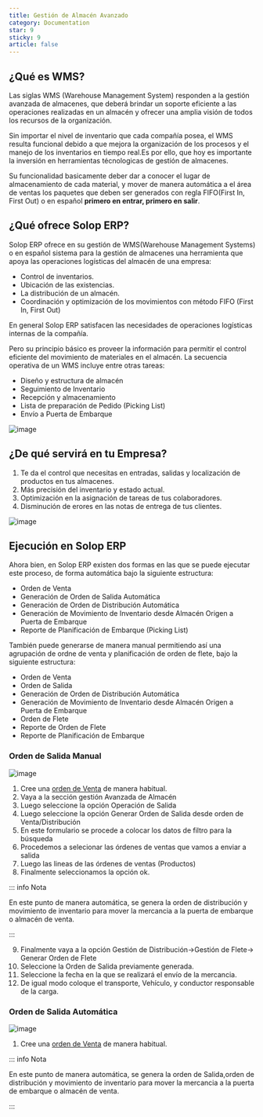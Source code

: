 ```yaml
---
title: Gestión de Almacén Avanzado
category: Documentation
star: 9
sticky: 9
article: false
---
```


## ¿Qué es WMS?
Las siglas WMS (Warehouse Management System) responden a la gestión avanzada de almacenes, que deberá brindar un soporte eficiente a las operaciones realizadas en un almacén y ofrecer una amplia visión de todos los recursos de la organización.

Sin importar el nivel de inventario que cada compañía posea, el WMS resulta funcional debido a que mejora la organización de los procesos y el manejo de los inventarios en tiempo real.Es por ello, que hoy es importante la inversión en herramientas técnologicas de gestión de almacenes.

Su funcionalidad basicamente deber dar a conocer el lugar de almacenamiento de cada material, y mover de manera automática a el área de ventas los paquetes que deben ser generados con regla FIFO(First In, First Out) o en español **primero en entrar, primero en salir**.

## ¿Qué ofrece Solop ERP?

Solop ERP ofrece en su gestión de WMS(Warehouse Management Systems) o en español sistema para la gestión de almacenes una herramienta que apoya  las operaciones logísticas del almacén de una empresa:

- Control de inventarios.
- Ubicación de las existencias.
- La distribución de un almacén.
- Coordinación y optimización de los movimientos con método FIFO (First In, First Out)

En general Solop ERP satisfacen las necesidades de operaciones logísticas internas de la compañía.

Pero su principio básico es proveer la información para permitir el control eficiente del movimiento de materiales en el almacén. La secuencia operativa de un WMS incluye entre otras tareas:

- Diseño y estructura de almacén
- Seguimiento de Inventario
- Recepción y almacenamiento
- Lista de preparación de Pedido (Picking List)
- Envío a Puerta de Embarque

![image](https://github.com/erpcya/docs/assets/9578152/80054ea0-78c6-4706-b485-b4f4a3c7a177)


## ¿De qué servirá en tu Empresa?

1. Te da el control que necesitas en entradas, salidas y localización de productos en tus almacenes.
2. Más precisión del inventario y estado actual.
3. Optimización en la asignación de tareas de tus colaboradores.
4. Disminución de erores en las notas de entrega de tus clientes.
   
![image](https://github.com/erpcya/docs/assets/9578152/891618f6-428d-4aa9-ae2a-4c516f0e7c63)


##  Ejecución en Solop ERP

Ahora bien, en Solop ERP existen dos formas en las que se puede ejecutar este proceso, de forma automática bajo la siguiente estructura:

- Orden de Venta
- Generación de Orden de Salida Automática
- Generación de Orden de Distribución Automática
- Generación de Movimiento de Inventario desde Almacén Origen a Puerta de Embarque
- Reporte de Planificación de Embarque (Picking List)

También puede generarse de manera manual permitiendo así una agrupación de ordne de venta y planificación de orden de flete, bajo la siguiente estructura:

- Orden de Venta
- Orden de Salida
- Generación de Orden de Distribución Automática
- Generación de Movimiento de Inventario desde Almacén Origen a Puerta de Embarque
- Orden de Flete
- Reporte de Orden de Flete
- Reporte de Planificación de Embarque

###  Orden de Salida Manual

![image](https://github.com/erpcya/docs/assets/9578152/e3676964-a07c-4dc9-843b-a0627013b290)

1. Cree una [orden de Venta](https://docs.erpya.com/docs/sales-management/order.html) de manera habitual. 
2. Vaya a la sección gestión Avanzada de Almacén
3. Luego seleccione la opción Operación de Salida   
4. Luego seleccione la opción Generar Orden de Salida desde orden de Venta/Distribución   
5. En este formulario se procede a colocar los datos de filtro para la búsqueda
6. Procedemos a selecionar las órdenes de ventas que vamos a enviar a salida
7. Luego las lineas de las órdenes de ventas (Productos)
8. Finalmente seleccionamos la opción ok.

::: info Nota

En este punto de manera automática, se genera la orden de distribución y movimiento de inventario para mover la mercancia a la puerta de embarque o almacén de venta.

:::

9. Finalmente vaya a la opción Gestión de Distribución->Gestión de Flete-> Generar Orden de Flete    
10. Seleccione la Orden de Salida previamente generada.
11. Seleccione la fecha en la que se realizará el envío de la mercancia.
12. De igual modo coloque el transporte, Vehículo, y conductor responsable de la carga.


###  Orden de Salida Automática

![image](https://github.com/erpcya/docs/assets/9578152/45d9943b-6e1e-4ab5-813e-453b53f48482)

1. Cree una [orden de Venta](https://docs.erpya.com/docs/sales-management/order.html) de manera habitual.

::: info Nota

En este punto de manera automática, se genera la orden de Salida,orden de distribución y movimiento de inventario para mover la mercancia a la puerta de embarque o almacén de venta.

:::

